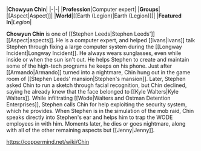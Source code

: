 |**Chowyun Chin**|
|-|-|
|**Profession**|Computer expert|
|**Groups**|[[Aspect\|Aspect]]|
|**World**|[[Earth (Legion)\|Earth (Legion)]]|
|**Featured In**|*Legion*|

**Chowyun Chin** is one of [[Stephen Leeds\|Stephen Leeds']] [[Aspect\|aspects]].
He is a computer expert, and helped [[Ivans\|Ivans]] talk Stephen through fixing a large computer system during the [[Longway Incident\|Longway Incident]]. He always wears sunglasses, even while inside or when the sun isn't out. He helps Stephen to create and maintain some of the high-tech programs he keeps on his phone.
Just after [[Armando\|Armando]] turned into a nightmare, Chin hung out in the game room of [[Stephen Leeds' mansion\|Stephen's mansion]]. Later, Stephen asked Chin to run a sketch through facial recognition, but Chin declined, saying he already knew that the face belonged to [[Kyle Walters\|Kyle Walters]]. While infiltrating [[Wode\|Walters and Ostman Detention Enterprises]], Stephen calls Chin for help exploiting the security system, which he provides. When Stephen is in the simulation of the mob raid, Chin speaks directly into Stephen's ear and helps him to trap the WODE employees in with him. Moments later, he dies or goes nightmare, along with all of the other remaining aspects but [[Jenny\|Jenny]].



https://coppermind.net/wiki/Chin